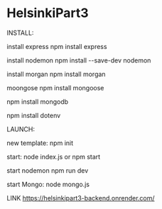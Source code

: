 # HelsinkiPart3
INSTALL: 



install express npm install express

install nodemon npm install --save-dev nodemon

install morgan npm install morgan

moongose npm install mongoose

npm install mongodb

npm install dotenv

LAUNCH: 

new template: npm init

start: node index.js or npm start

start nodemon npm run dev

start Mongo: node mongo.js 

LINK https://helsinkipart3-backend.onrender.com/

